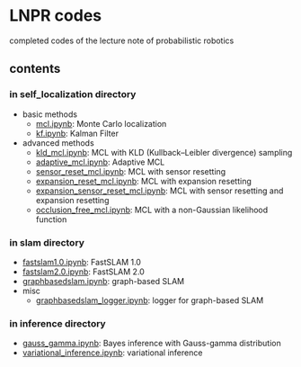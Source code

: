 # LNPR codes
completed codes of the lecture note of probabilistic robotics

## contents

### in self_localization directory

* basic methods
    * [mcl.ipynb](https://github.com/ryuichiueda/LNPR/blob/master/self_localization/mcl.ipynb): Monte Carlo localization 
    * [kf.ipynb](https://github.com/ryuichiueda/LNPR/blob/master/self_localization/kf.ipynb): Kalman Filter
* advanced methods
    * [kld_mcl.ipynb](https://github.com/ryuichiueda/LNPR/blob/master/self_localization/kld_mcl.ipynb): MCL with KLD (Kullback–Leibler divergence) sampling
    * [adaptive_mcl.ipynb](https://github.com/ryuichiueda/LNPR/blob/master/self_localization/adaptive_mcl.ipynb): Adaptive MCL
    * [sensor_reset_mcl.ipynb](https://github.com/ryuichiueda/LNPR/blob/master/self_localization/sensor_reset_mcl.ipynb): MCL with sensor resetting
    * [expansion_reset_mcl.ipynb](https://github.com/ryuichiueda/LNPR/blob/master/self_localization/expansion_reset_mcl.ipynb): MCL with expansion resetting
    * [expansion_sensor_reset_mcl.ipynb](https://github.com/ryuichiueda/LNPR/blob/master/self_localization/expansion_sensor_reset_mcl.ipynb): MCL with sensor resetting and expansion resetting
    * [occlusion_free_mcl.ipynb](https://github.com/ryuichiueda/LNPR/blob/master/self_localization/occlusion_free_mcl.ipynb): MCL with a non-Gaussian likelihood function

### in slam directory

* [fastslam1.0.ipynb](https://github.com/ryuichiueda/LNPR/blob/master/slam/fastslam1.0.ipynb): FastSLAM 1.0
* [fastslam2.0.ipynb](https://github.com/ryuichiueda/LNPR/blob/master/slam/fastslam2.0.ipynb): FastSLAM 2.0
* [graphbasedslam.ipynb](https://github.com/ryuichiueda/LNPR/blob/master/slam/graphbasedslam.ipynb): graph-based SLAM
* misc
    * [graphbasedslam_logger.ipynb](https://github.com/ryuichiueda/LNPR/blob/master/slam/graphbasedslam_logger.ipynb): logger for graph-based SLAM

### in inference directory

* [gauss_gamma.ipynb](https://github.com/ryuichiueda/LNPR/blob/master/inference/gauss_gamma.ipynb): Bayes inference with Gauss-gamma distribution
* [variational_inference.ipynb](https://github.com/ryuichiueda/LNPR/blob/master/inference/variational_inference.ipynb): variational inference
